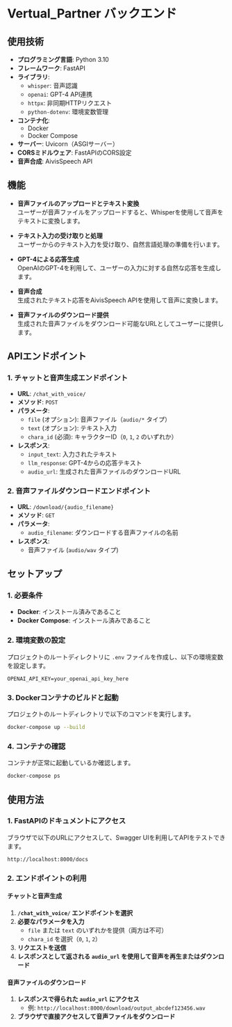 
# Vertual_Partner バックエンド


## 使用技術

- **プログラミング言語**: Python 3.10
- **フレームワーク**: FastAPI
- **ライブラリ**:
  - `whisper`: 音声認識
  - `openai`: GPT-4 API連携
  - `httpx`: 非同期HTTPリクエスト
  - `python-dotenv`: 環境変数管理
- **コンテナ化**:
  - Docker
  - Docker Compose
- **サーバー**: Uvicorn（ASGIサーバー）
- **CORSミドルウェア**: FastAPIのCORS設定
- **音声合成**: AivisSpeech API

## 機能

- **音声ファイルのアップロードとテキスト変換**  
  ユーザーが音声ファイルをアップロードすると、Whisperを使用して音声をテキストに変換します。

- **テキスト入力の受け取りと処理**  
  ユーザーからのテキスト入力を受け取り、自然言語処理の準備を行います。

- **GPT-4による応答生成**  
  OpenAIのGPT-4を利用して、ユーザーの入力に対する自然な応答を生成します。

- **音声合成**  
  生成されたテキスト応答をAivisSpeech APIを使用して音声に変換します。

- **音声ファイルのダウンロード提供**  
  生成された音声ファイルをダウンロード可能なURLとしてユーザーに提供します。

## APIエンドポイント

### 1. チャットと音声生成エンドポイント

- **URL**: `/chat_with_voice/`
- **メソッド**: `POST`
- **パラメータ**:
  - `file` (オプション): 音声ファイル（`audio/*` タイプ）
  - `text` (オプション): テキスト入力
  - `chara_id` (必須): キャラクターID（`0`, `1`, `2` のいずれか）
- **レスポンス**:
  - `input_text`: 入力されたテキスト
  - `llm_response`: GPT-4からの応答テキスト
  - `audio_url`: 生成された音声ファイルのダウンロードURL

### 2. 音声ファイルダウンロードエンドポイント

- **URL**: `/download/{audio_filename}`
- **メソッド**: `GET`
- **パラメータ**:
  - `audio_filename`: ダウンロードする音声ファイルの名前
- **レスポンス**:
  - 音声ファイル (`audio/wav` タイプ)

## セットアップ

### 1. 必要条件

- **Docker**: インストール済みであること
- **Docker Compose**: インストール済みであること

### 2. 環境変数の設定

プロジェクトのルートディレクトリに `.env` ファイルを作成し、以下の環境変数を設定します。

```env
OPENAI_API_KEY=your_openai_api_key_here
```

### 3. Dockerコンテナのビルドと起動

プロジェクトのルートディレクトリで以下のコマンドを実行します。

```bash
docker-compose up --build
```


### 4. コンテナの確認

コンテナが正常に起動しているか確認します。

```bash
docker-compose ps
```

## 使用方法

### 1. FastAPIのドキュメントにアクセス

ブラウザで以下のURLにアクセスして、Swagger UIを利用してAPIをテストできます。

```
http://localhost:8000/docs
```

### 2. エンドポイントの利用

#### チャットと音声生成

1. **`/chat_with_voice/` エンドポイントを選択**
2. **必要なパラメータを入力**
   - `file` または `text` のいずれかを提供（両方は不可）
   - `chara_id` を選択（`0`, `1`, `2`）
3. **リクエストを送信**
4. **レスポンスとして返される `audio_url` を使用して音声を再生またはダウンロード**

#### 音声ファイルのダウンロード

1. **レスポンスで得られた `audio_url` にアクセス**
   - 例: `http://localhost:8000/download/output_abcdef123456.wav`
2. **ブラウザで直接アクセスして音声ファイルをダウンロード**

